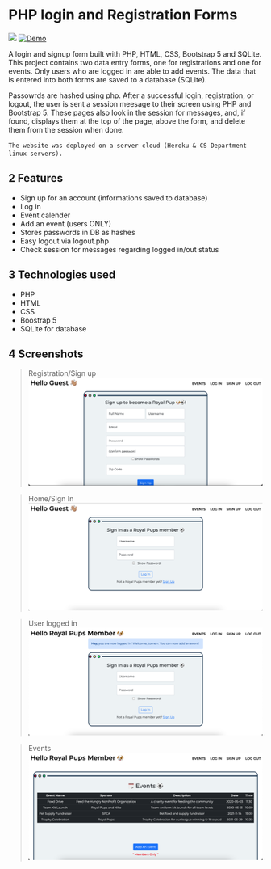 # PHP login and Registration Forms


![](https://img.shields.io/github/languages/top/nanifour/php-registration?style=for-the-badge)        [![Demo](https://img.shields.io/badge/Demo-informational?style=for-the-badge&logo=github)](https://royal-pup-php.herokuapp.com/)

A login and signup form built with PHP, HTML, CSS, Bootstrap 5 and SQLite. This project contains two data entry forms, one for registrations and one for events. Only users who are logged in are able to add events. The data that is entered into both forms are saved to a database (SQLite). 

Passowrds are hashed using php. After a successful login, registration, or logout, the user is sent a session meesage to their screen using PHP and Bootstrap 5. 
These pages also look in the session for messages, and, if found, displays them at the top of the page, above the form, and delete them from the session when done. 

    The website was deployed on a server cloud (Heroku & CS Department linux servers).

## 2 Features
- Sign up for an account (informations saved to database)
- Log in 
- Event calender
- Add an event (users ONLY)
- Stores passwords in DB as hashes
- Easy logout via logout.php
- Check session for messages regarding logged in/out status



## 3 Technologies used
- PHP
- HTML
- CSS
- Boostrap 5
- SQLite for database 


## 4 Screenshots
>Registration/Sign up
![screenshot](images/signup.png)

>Home/Sign In 
![screenshot](images/guest-home.png)

>User logged in
![screenshot](images/member-home.png)

>Events
![screenshot](images/member-event.png)



